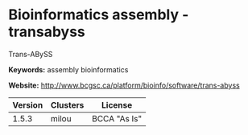 # Bioinformatics assembly - transabyss

Trans-ABySS

**Keywords:** assembly bioinformatics

**Website:** <http://www.bcgsc.ca/platform/bioinfo/software/trans-abyss>

| Version | Clusters | License |
| ------- | -------- | ------- |
| 1.5.3 | milou | BCCA "As Is" |
